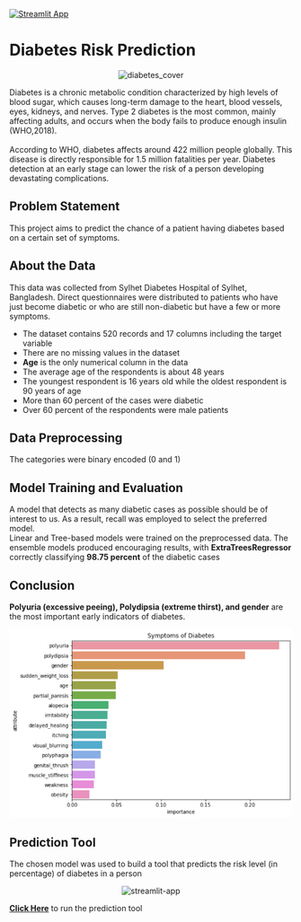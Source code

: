 [![Streamlit App](https://static.streamlit.io/badges/streamlit_badge_black_white.svg)](https://share.streamlit.io/hassan-ademola/diabetes_prevention/main/app.py)
# Diabetes Risk Prediction
<p align='center'><img src='media/diabetes_cover.jpg' alt='diabetes_cover'/></p>
Diabetes is a chronic metabolic condition characterized by high levels of blood sugar, which causes long-term damage to the heart, blood vessels, eyes, kidneys, 
and nerves. Type 2 diabetes is the most common, mainly affecting adults, and occurs when the body fails to produce enough insulin (WHO,2018).
<br>
<br>
According to WHO, diabetes affects around 422 million people globally. This disease is directly responsible for 1.5 million fatalities per year.
Diabetes detection at an early stage can lower the risk of a person developing devastating complications.

## Problem Statement
This project aims to predict the chance of a patient having diabetes based on a certain set of symptoms.

## About the Data
This data was collected from Sylhet Diabetes Hospital of Sylhet, Bangladesh. Direct questionnaires were distributed to patients who have just become diabetic or who are still non-diabetic but have a few or more symptoms.
- The dataset contains 520 records and 17 columns including the target variable
- There are no missing values in the dataset
- **Age** is the only numerical column in the data
- The average age of the respondents is about 48 years
- The youngest respondent is 16 years old while the oldest respondent is 90 years of age
- More than 60 percent of the cases were diabetic
- Over 60 percent of the respondents were male patients

## Data Preprocessing
The categories were binary encoded (0 and 1) 

## Model Training and Evaluation
A model that detects as many diabetic cases as possible should be of interest to us. As a result, recall was employed to select the preferred model.  
Linear and Tree-based models were trained on the preprocessed data. The ensemble models produced encouraging results, with **ExtraTreesRegressor** correctly classifying **98.75 percent** of the diabetic cases

## Conclusion
**Polyuria (excessive peeing), Polydipsia (extreme thirst), and gender** are the most important early indicators of diabetes.
<p align='center'><img src='media/feature_importance.png' alt='feature_importance'/></p>

## Prediction Tool
The chosen model was used to build a tool that predicts the risk level (in percentage) of diabetes in a person
<p align='center'><img src='media/streamlit-app.gif' alt='streamlit-app'/></p>
<p><a href='https://share.streamlit.io/hassan-ademola/diabetes_prevention/main/app.py'><b>Click Here</b></a> to run the prediction tool</p>


